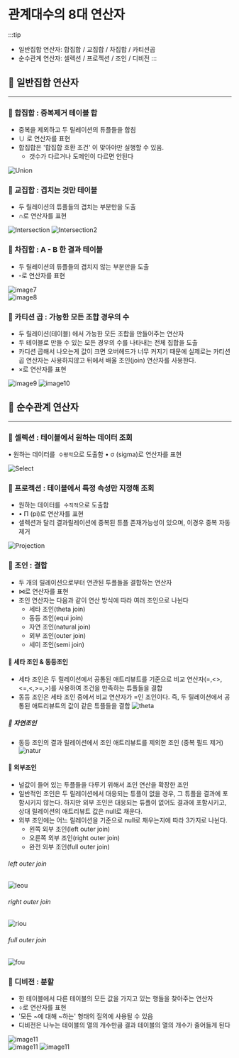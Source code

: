 # 관계대수의 8대 연산자
:::tip
- 일반집합 연산자: 합집합 / 교집합 / 차집합 / 카티션곱
- 순수관계 연산자: 셀렉션 / 프로젝션 / 조인 / 디비전
:::



## 🐣 일반집합 연산자
---


### 🥚 합집합 : 중복제거 테이블 합

- 중복을 제외하고 두 릴레이션의 튜플들을 합침
- ∪ 로 연산자를 표현
- 합집합은 '합집합 호환 조건' 이 맞아야만 실행할 수 있음.
  - 갯수가 다르거나 도메인이 다르면 안된다

![Union](img/Union.png)

### 🥚 교집합 : 겹치는 것만 테이블

- 두 릴레이션의 튜플들의 겹치는 부분만을 도출
- ∩로 연산자를 표현

![Intersection](img/Intersection.png) 
![Intersection2](img/Intersection2.png)


### 🥚 차집합 : A - B 한 결과 테이블
- 두 릴레이션의 튜플들의 겹치지 않는 부분만을 도출 
- -로 연산자를 표현

![image7](img/image7.png)  
![image8](img/image8.png)


### 🥚 카티션 곱 : 가능한 모든 조합 경우의 수

- 두 릴레이션(테이블) 에서 가능한 모든 조합을 만들어주는 연산자
- 두 테이블로 만들 수 있는 모든 경우의 수를 나타내는 전체 집합을 도출
- 카디션 곱해서 나오는게 값이 크면 오버헤드가 너무 커지기 때문에 실제로는 카티션 곱 연산자는 사용하지않고 뒤에서 배울 조인(join) 연산자를 사용한다.
- ×로 연산자를 표현

![image9](img/image9.png)
![image10](img/image10.png)

## 🐣 순수관계 연산자
---

### 🥚 셀렉션 : 테이블에서 원하는 데이터 조회

• 원하는 데이터를  `수평적`으로 도출함
• σ (sigma)로 연산자를 표현

![Select](img/Select.png)

### 🥚 프로젝션 : 테이블에서 특정 속성만 지정해 조회

- 원하는 데이터를  `수직적`으로 도출함
- • Π (pi)로 연산자를 표현
- 셀렉션과 달리 결과릴레이션에 중복된 튜플 존재가능성이 있으며, 이경우 중복 자동 제거

![Projection](img/Projection.png)


### 🥚 조인 : 결합

- 두 개의 릴레이션으로부터 연관된 투플들을 결합하는 연산자
- ⋈로 연산자를 표현
- 조인 연산자는 다음과 같이 연산 방식에 따라 여러 조인으로 나뉜다
    - 세타 조인(theta join)
    - 동등 조인(equi join)
    - 자연 조인(natural join)
    - 외부 조인(outer join)
    - 세미 조인(semi join)



#### 🥚 세타 조인 & 동등조인

- 세타 조인은 두 릴레이션에서 공통된 애트리뷰트를 기준으로 비교 연산자(=,\<\>,\<=,\<,\>=,\>)를 사용하여 조건을 만족하는 튜플들을 결합
- 동등 조인은 세타 조인 중에서 비교 연산자가 =인 조인이다. 즉, 두 릴레이션에서 공통된 애트리뷰트의 값이 같은 튜플들을 결합
![theta](img/theta.png)

##### 🥚 자연조인
- 동등 조인의 결과 릴레이션에서 조인 애트리뷰트를 제외한 조인 (중복 필드 제거)
![natur](img/natur.png)

#### 🥚 외부조인

- 널값이 들어 있는 투플들을 다루기 위해서 조인 연산을 확장한 조인
- 일반적인 조인은 두 릴레이션에서 대응되는 튜플이 없을 경우, 그 튜플을 결과에 포함시키지 않는다. 하지만 외부 조인은 대응되는 튜플이 없어도 결과에 포함시키고, 상대 릴레이션의 애트리뷰트 값은 null로 채운다.
- 외부 조인에는 어느 릴레이션을 기준으로 null로 채우는지에 따라 3가지로 나뉜다.
    - 왼쪽 외부 조인(left outer join)
    - 오른쪽 외부 조인(right outer join)
    - 완전 외부 조인(full outer join)

###### left outer join
![leou](img/leou.png)

###### right outer join
![riou](img/riou.png)

###### full outer join
![fou](img/fou.png)

### 🥚 디비전 : 분할


- 한 테이블에서 다른 테이블의 모든 값을 가지고 있는 행들을 찾아주는 연산자
- ÷로 연산자를 표현
- '모든 ~에 대해 ~하는' 형태의 질의에 사용될 수 있음
- 디비전은 나누는 테이블의 열의 개수만큼 결과 테이블의 열의 개수가 줄어들게 된다

![image11](img/image11.png)   
![image11](img/image12.png)
![image11](img/image13.png)